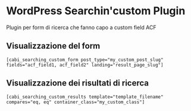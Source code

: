 # WordPress Searchin'custom Plugin
Plugin per form di ricerca che fanno capo a custom field ACF

## Visualizzazione del form
`[cabi_searching_custom_form post_type="my_custom_post_slug" fields="acf_field1, acf_field2" landing="result_page_slug"]`

## Visualizzazione dei risultati di ricerca
`[cabi_searching_custom_results template="template_filename" compares="eq, eq" container_class="my_custom_class"]`

